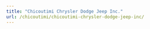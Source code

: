 ```yaml
---
title: "Chicoutimi Chrysler Dodge Jeep Inc."
url: /chicoutimi/chicoutimi-chrysler-dodge-jeep-inc/
---
```

